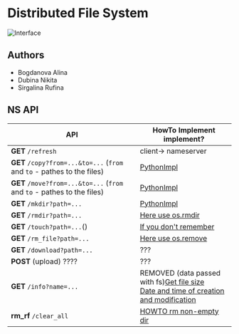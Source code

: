 # Distributed File System

![Interface](https://i.imgur.com/EByMnnR.png)

## Authors

-   Bogdanova Alina
-   Dubina Nikita
-   Sirgalina Rufina

## NS API

| API                                                                     | HowTo Implement implement?                                                                                                                                                                                                                                                    |
| ----------------------------------------------------------------------- | ----------------------------------------------------------------------------------------------------------------------------------------------------------------------------------------------------------------------------------------------------------------------------- |
| **GET** `/refresh`                                                      | client-> nameserver                                                                                                                                                                                                                                                           |
| **GET** `/copy?from=...&to=...` (`from` and `to` - pathes to the files) | [PythonImpl](https://stackoverflow.com/questions/123198/how-do-i-copy-a-file-in-python)                                                                                                                                                                                       |
| **GET** `/move?from=...&to=...` (`from` and `to` - pathes to the files) | [PythonImpl](https://stackoverflow.com/questions/8858008/how-to-move-a-file)                                                                                                                                                                                                  |
| **GET** `/mkdir?path=...`                                               | [PythonImpl](https://thispointer.com/how-to-create-a-directory-in-python/)                                                                                                                                                                                                    |
| **GET** `/rmdir?path=...`                                               | [Here use os.rmdir](https://stackoverflow.com/questions/6996603/how-to-delete-a-file-or-folder)                                                                                                                                                                               |
| **GET** `/touch?path=...`()                                             | [If you don't remember](https://stackoverflow.com/questions/12654772/create-empty-file-using-python)                                                                                                                                                                          |
| **GET** `/rm_file?path=...`                                             | [Here use os.remove](https://stackoverflow.com/questions/6996603/how-to-delete-a-file-or-folder)                                                                                                                                                                              |
| **GET** `/download?path=...`                                            | ???                                                                                                                                                                                                                                                                           |
| **POST** (upload) ????                                                  | ???                                                                                                                                                                                                                                                                           |
| **GET** `/info?name=...`                                                | REMOVED (data passed with fs)[Get file size](https://stackoverflow.com/questions/6591931/getting-file-size-in-python) <br>[Date and time of creation and modification](https://stackoverflow.com/questions/237079/how-to-get-file-creation-modification-date-times-in-python) |
| **rm_rf** `/clear_all`                                                  | [HOWTO rm non-empty dir](https://stackoverflow.com/questions/303200/how-do-i-remove-delete-a-folder-that-is-not-empty)                                                                                                                                                        |
